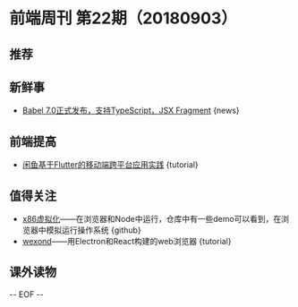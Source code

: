 # 前端周刊 第22期（20180903）

## 推荐

## 新鲜事

- [Babel 7.0正式发布，支持TypeScript，JSX Fragment](https://mp.weixin.qq.com/s/P8SUIQB5nUGc4A_BzYCMMA) {news}

## 前端提高

- [闲鱼基于Flutter的移动端跨平台应用实践](https://mp.weixin.qq.com/s/RiWzt4WTrCVX__AO6mNkVQ) {tutorial}

## 值得关注

- [x86虚拟化](https://github.com/copy/v86)——在浏览器和Node中运行，仓库中有一些demo可以看到，在浏览器中模拟运行操作系统 {github}
- [wexond](https://github.com/wexond/wexond)——用Electron和React构建的web浏览器 {tutorial}
## 课外读物

[//]: # (分类图标
    新闻 {news}
    视频 {video}
    教程 {tutorial}
    代码 {code}
    演示 {demo}
    观点 {opinion}
    技巧 {tips}
    工具 {tools}
    书籍 {book}
    文档 {doc}
    GayHub {github}
    规范 {w3c}
    规范 {mdn}
    Three.js {threejs}
  )

-- EOF --